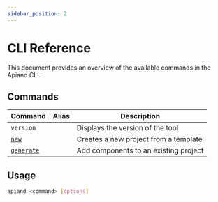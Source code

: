 ```yaml
---
sidebar_position: 2
---
```


# CLI Reference

This document provides an overview of the available commands in the Apiand CLI.

## Commands

| Command                              | Alias | Description                           |
|--------------------------------------|-------|---------------------------------------|
| `version`                            |       | Displays the version of the tool      |
| [`new`](templates/new.md)            |       | Creates a new project from a template |
| [`generate`](components/generate.md) |       | Add components to an existing project |

## Usage

```bash
apiand <command> [options]